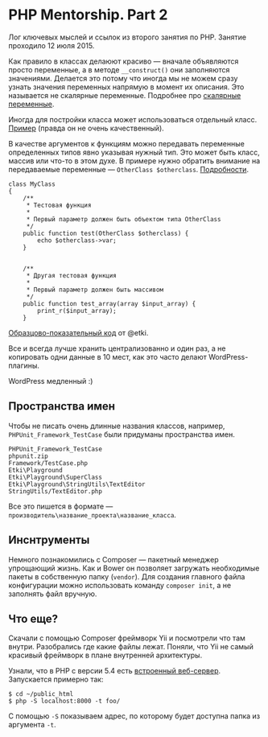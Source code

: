 # PHP Mentorship. Part 2
Лог ключевых мыслей и ссылок из второго занятия по PHP. Занятие проходило 12 июля 2015.

Как правило в классах делаюют красиво — вначале объявляются просто переменные, а в методе `__construct()` они заполняются значениями. Делается это потому что иногда мы не можем сразу узнать значения переменных напрямую в момент их описания. Это называется не скалярные переменные. Подробнее про [скалярные переменные](http://php.net/manual/en/function.is-scalar.php).

Иногда для постройки класса может использоваться отдельный класс. [Пример](https://sourcemaking.com/design_patterns/builder/php/1) (правда он не очень качественный).

В качестве аргументов к функциям можно передавать переменные определенных типов явно указывая нужный тип. Это может быть класс, массив или что-то в этом духе. В примере нужно обратить внимание на передаваемые переменные — `OtherClass $otherclass`. [Подробности](http://php.net/manual/ru/language.oop5.typehinting.php).

```
class MyClass
{
    /**
     * Тестовая функция
     *
     * Первый параметр должен быть объектом типа OtherClass
     */
    public function test(OtherClass $otherclass) {
        echo $otherclass->var;
    }


    /**
     * Другая тестовая функция
     *
     * Первый параметр должен быть массивом
     */
    public function test_array(array $input_array) {
        print_r($input_array);
    }
```

[Образцово-показательный код](https://github.com/etki/allure-runner/blob/59f508eeb396b964aacc1e7c168faeb7a2cc05a8/src/DependencyInjection/ContainerBuilder.php) от @etki.

Все и всегда лучше хранить централизованно и один раз, а не копировать одни данные в 10 мест, как это часто делают WordPress-плагины.

WordPress медленный :)

## Пространства имен

Чтобы не писать очень длинные названия классов, например, `PHPUnit_Framework_TestCase` были придуманы пространства имен.

```
PHPUnit_Framework_TestCase
phpunit.zip
Framework/TestCase.php
Etki\Playground
Etki\Playground\SuperClass
Etki\Playground\StringUtils\TextEditor
StringUtils/TextEditor.php
```

Все это пишется в формате — `производитель\название_проекта\название_класса`.

## Инснтрументы

Немного познакомились с Composer — пакетный менеджер упрощающий жизнь. Как и Bower он позволяет загружать необходимые пакеты в собственную папку (`vendor`). Для создания главного файла конфигурации можно использовать команду `composer init`, а не заполнять файл вручную.

## Что еще?

Скачали с помощью Composer фреймворк Yii и посмотрели что там внутри. Разобрались где какие файлы лежат. Поняли, что Yii не самый красивый фреймворк в плане внутренней архитектуры.

Узнали, что в PHP с версии 5.4 есть [встроенный веб-сервер](http://php.net/manual/en/features.commandline.webserver.php). Запускается примерно так:

```
$ cd ~/public_html
$ php -S localhost:8000 -t foo/
```

С помощью `-S` показываем адрес, по которому будет доступна папка из аргумента `-t`.
